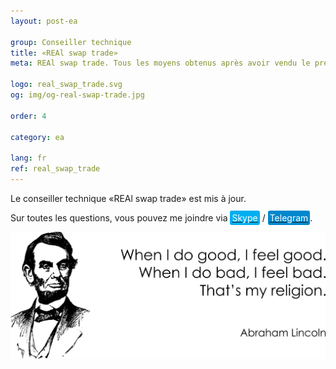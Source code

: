 ```yaml
---
layout: post-ea

group: Conseiller technique
title: «REAl swap trade»
meta: REAl swap trade. Tous les moyens obtenus après avoir vendu le présent produit seront dirigés vers le développement du projet et la charité.

logo: real_swap_trade.svg
og: img/og-real-swap-trade.jpg

order: 4

category: ea

lang: fr
ref: real_swap_trade
---
```


Le conseiller technique «REAl swap trade» est mis à jour.

Sur toutes les questions, vous pouvez me joindre via <a href="skype:chutkoy89?call" target="_blank"><span style="background-color:#00aff0; color:white; padding:3px; border-radius: 3px">Skype</span></a> / <a href="https://t.me/chutkoy" target="_blank"><span style="background-color:#0088cc; color:white; padding:3px; border-radius: 3px">Telegram</span></a>.

<a data-fancybox="gallery" href="/img/programming/Lincoln.png"><img src="/img/programming/Lincoln.png" alt=""></a>
